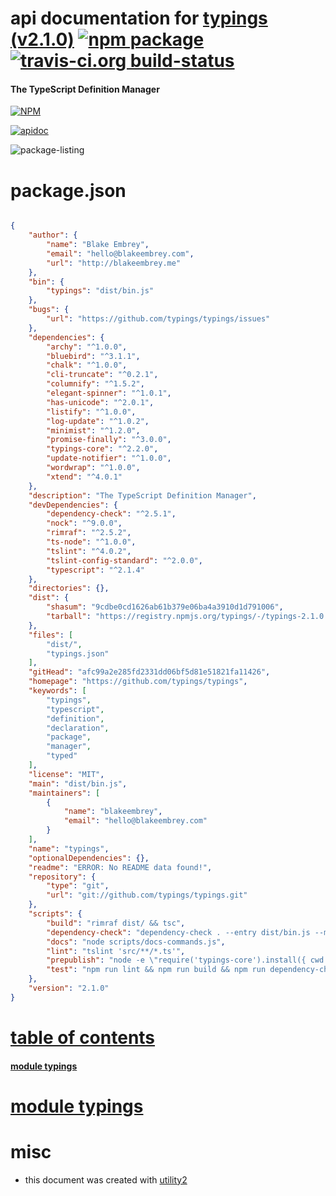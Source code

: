 # api documentation for  [typings (v2.1.0)](https://github.com/typings/typings)  [![npm package](https://img.shields.io/npm/v/npmdoc-typings.svg?style=flat-square)](https://www.npmjs.org/package/npmdoc-typings) [![travis-ci.org build-status](https://api.travis-ci.org/npmdoc/node-npmdoc-typings.svg)](https://travis-ci.org/npmdoc/node-npmdoc-typings)
#### The TypeScript Definition Manager

[![NPM](https://nodei.co/npm/typings.png?downloads=true)](https://www.npmjs.com/package/typings)

[![apidoc](https://npmdoc.github.io/node-npmdoc-typings/build/screen-capture.buildNpmdoc.browser._2Fhome_2Ftravis_2Fbuild_2Fnpmdoc_2Fnode-npmdoc-typings_2Ftmp_2Fbuild_2Fapidoc.html.png)](https://npmdoc.github.io/node-npmdoc-typings/build..beta..travis-ci.org/apidoc.html)

![package-listing](https://npmdoc.github.io/node-npmdoc-typings/build/screen-capture.npmPackageListing.svg)



# package.json

```json

{
    "author": {
        "name": "Blake Embrey",
        "email": "hello@blakeembrey.com",
        "url": "http://blakeembrey.me"
    },
    "bin": {
        "typings": "dist/bin.js"
    },
    "bugs": {
        "url": "https://github.com/typings/typings/issues"
    },
    "dependencies": {
        "archy": "^1.0.0",
        "bluebird": "^3.1.1",
        "chalk": "^1.0.0",
        "cli-truncate": "^0.2.1",
        "columnify": "^1.5.2",
        "elegant-spinner": "^1.0.1",
        "has-unicode": "^2.0.1",
        "listify": "^1.0.0",
        "log-update": "^1.0.2",
        "minimist": "^1.2.0",
        "promise-finally": "^3.0.0",
        "typings-core": "^2.2.0",
        "update-notifier": "^1.0.0",
        "wordwrap": "^1.0.0",
        "xtend": "^4.0.1"
    },
    "description": "The TypeScript Definition Manager",
    "devDependencies": {
        "dependency-check": "^2.5.1",
        "nock": "^9.0.0",
        "rimraf": "^2.5.2",
        "ts-node": "^1.0.0",
        "tslint": "^4.0.2",
        "tslint-config-standard": "^2.0.0",
        "typescript": "^2.1.4"
    },
    "directories": {},
    "dist": {
        "shasum": "9cdbe0cd1626ab61b379e06ba4a3910d1d791006",
        "tarball": "https://registry.npmjs.org/typings/-/typings-2.1.0.tgz"
    },
    "files": [
        "dist/",
        "typings.json"
    ],
    "gitHead": "afc99a2e285fd2331dd06bf5d81e51821fa11426",
    "homepage": "https://github.com/typings/typings",
    "keywords": [
        "typings",
        "typescript",
        "definition",
        "declaration",
        "package",
        "manager",
        "typed"
    ],
    "license": "MIT",
    "main": "dist/bin.js",
    "maintainers": [
        {
            "name": "blakeembrey",
            "email": "hello@blakeembrey.com"
        }
    ],
    "name": "typings",
    "optionalDependencies": {},
    "readme": "ERROR: No README data found!",
    "repository": {
        "type": "git",
        "url": "git://github.com/typings/typings.git"
    },
    "scripts": {
        "build": "rimraf dist/ && tsc",
        "dependency-check": "dependency-check . --entry dist/bin.js --missing --no-dev && dependency-check . --entry dist/bin.js --unused --no-dev -i bluebird",
        "docs": "node scripts/docs-commands.js",
        "lint": "tslint 'src/**/*.ts'",
        "prepublish": "node -e \"require('typings-core').install({ cwd: process.cwd() })\" && npm run build",
        "test": "npm run lint && npm run build && npm run dependency-check"
    },
    "version": "2.1.0"
}
```



# <a name="apidoc.tableOfContents"></a>[table of contents](#apidoc.tableOfContents)

#### [module typings](#apidoc.module.typings)



# <a name="apidoc.module.typings"></a>[module typings](#apidoc.module.typings)



# misc
- this document was created with [utility2](https://github.com/kaizhu256/node-utility2)
